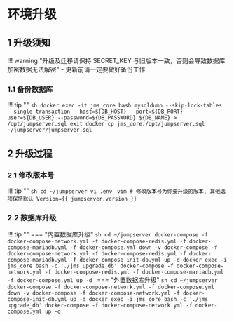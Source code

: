 # 环境升级

## 1 升级须知
!!! warning "升级及迁移请保持 SECRET_KEY 与旧版本一致，否则会导致数据库加密数据无法解密"
    - 更新前请一定要做好备份工作

### 1.1 备份数据库
!!! tip ""
    ```sh
    docker exec -it jms_core bash
    mysqldump --skip-lock-tables --single-transaction --host=${DB_HOST} --port=${DB_PORT} --user=${DB_USER} --password=${DB_PASSWORD} ${DB_NAME} > /opt/jumpserver.sql
    exit
    docker cp jms_core:/opt/jumpserver.sql ~/jumpserver/jumpserver.sql
    ```

## 2 升级过程
### 2.1 修改版本号
!!! tip ""
    ```sh
    cd ~/jumpserver
    vi .env
    ```
    ```vim
    # 修改版本号为你要升级的版本, 其他选项保持默认
    Version={{ jumpserver.version }}
    ```

### 2.2 数据库升级
!!! tip ""
    === "内置数据库升级"
        ```sh
        cd ~/jumpserver
        docker-compose -f docker-compose-network.yml -f docker-compose-redis.yml -f docker-compose-mariadb.yml -f docker-compose.yml down -v
        docker-compose -f docker-compose-network.yml -f docker-compose-redis.yml -f docker-compose-mariadb.yml -f docker-compose-init-db.yml up -d
        docker exec -i jms_core bash -c './jms upgrade_db'
        docker-compose -f docker-compose-network.yml -f docker-compose-redis.yml -f docker-compose-mariadb.yml -f docker-compose.yml up -d
        ```
    === "外置数据库升级"
        ```sh
        cd ~/jumpserver
        docker-compose -f docker-compose-network.yml -f docker-compose.yml down -v
        docker-compose -f docker-compose-network.yml -f docker-compose-init-db.yml up -d
        docker exec -i jms_core bash -c './jms upgrade_db'
        docker-compose -f docker-compose-network.yml -f docker-compose.yml up -d
        ```